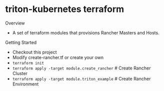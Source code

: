 triton-kubernetes terraform
============================

Overview
-   A set of terraform modules that provisions Rancher Masters and Hosts.

Getting Started
-   Checkout this project
-   Modify create-rancher.tf or create your own
-   `terraform init`
-   `terraform apply -target module.create_rancher` # Create Rancher Cluster
-   `terraform apply -target module.triton_example` # Create Rancher Environment
